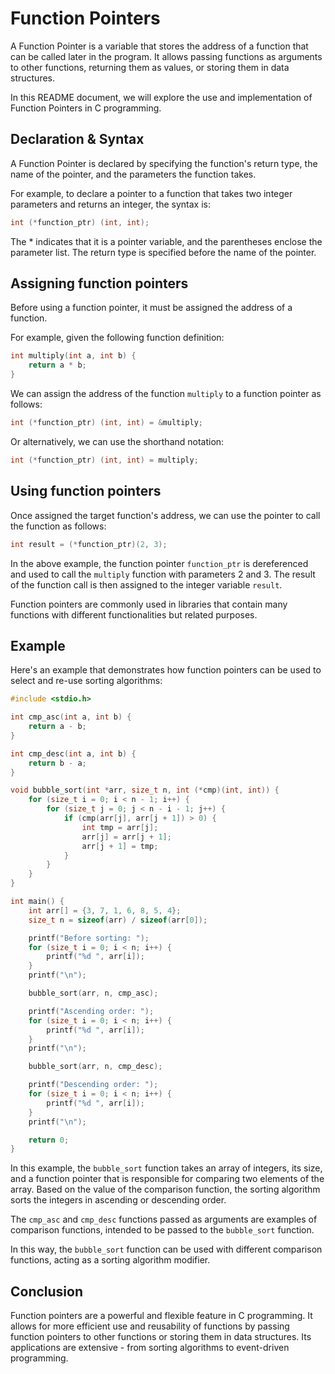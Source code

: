 # Function Pointers

A Function Pointer is a variable that stores the address of a function that can be called later in the program. It allows passing functions as arguments to other functions, returning them as values, or storing them in data structures.

In this README document, we will explore the use and implementation of Function Pointers in C programming.

## Declaration & Syntax

A Function Pointer is declared by specifying the function's return type, the name of the pointer, and the parameters the function takes.

For example, to declare a pointer to a function that takes two integer parameters and returns an integer, the syntax is:

```c
int (*function_ptr) (int, int);
```

The * indicates that it is a pointer variable, and the parentheses enclose the parameter list. The return type is specified before the name of the pointer.

## Assigning function pointers

Before using a function pointer, it must be assigned the address of a function. 

For example, given the following function definition:

```c
int multiply(int a, int b) {
    return a * b;
}
```

We can assign the address of the function `multiply` to a function pointer as follows:

```c
int (*function_ptr) (int, int) = &multiply;
```

Or alternatively, we can use the shorthand notation:

```c
int (*function_ptr) (int, int) = multiply;
```

## Using function pointers

Once assigned the target function's address, we can use the pointer to call the function as follows:

```c
int result = (*function_ptr)(2, 3);
```

In the above example, the function pointer `function_ptr` is dereferenced and used to call the `multiply` function with parameters 2 and 3. The result of the function call is then assigned to the integer variable `result`.

Function pointers are commonly used in libraries that contain many functions with different functionalities but related purposes.

## Example

Here's an example that demonstrates how function pointers can be used to select and re-use sorting algorithms:

```c
#include <stdio.h>

int cmp_asc(int a, int b) {
    return a - b;
}

int cmp_desc(int a, int b) {
    return b - a;
}

void bubble_sort(int *arr, size_t n, int (*cmp)(int, int)) {
    for (size_t i = 0; i < n - 1; i++) {
        for (size_t j = 0; j < n - i - 1; j++) {
            if (cmp(arr[j], arr[j + 1]) > 0) {
                int tmp = arr[j];
                arr[j] = arr[j + 1];
                arr[j + 1] = tmp;
            }
        }
    }
}

int main() {
    int arr[] = {3, 7, 1, 6, 8, 5, 4};
    size_t n = sizeof(arr) / sizeof(arr[0]);

    printf("Before sorting: ");
    for (size_t i = 0; i < n; i++) {
        printf("%d ", arr[i]);
    }
    printf("\n");

    bubble_sort(arr, n, cmp_asc);

    printf("Ascending order: ");
    for (size_t i = 0; i < n; i++) {
        printf("%d ", arr[i]);
    }
    printf("\n");

    bubble_sort(arr, n, cmp_desc);

    printf("Descending order: ");
    for (size_t i = 0; i < n; i++) {
        printf("%d ", arr[i]);
    }
    printf("\n");

    return 0;
}
```

In this example, the `bubble_sort` function takes an array of integers, its size, and a function pointer that is responsible for comparing two elements of the array. Based on the value of the comparison function, the sorting algorithm sorts the integers in ascending or descending order.

The `cmp_asc` and `cmp_desc` functions passed as arguments are examples of comparison functions, intended to be passed to the `bubble_sort` function. 

In this way, the `bubble_sort` function can be used with different comparison functions, acting as a sorting algorithm modifier.

## Conclusion

Function pointers are a powerful and flexible feature in C programming. It allows for more efficient use and reusability of functions by passing function pointers to other functions or storing them in data structures. Its applications are extensive - from sorting algorithms to event-driven programming.

